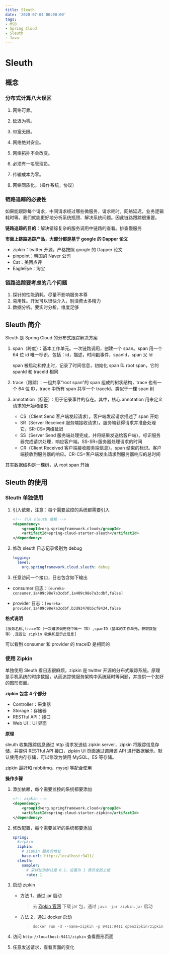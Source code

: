 ```yaml
---
title: Sleuth
date: '2020-07-04 00:00:00'
tags:
- MSB
- Spring Cloud
- Sleuth
- Java
---
```

# Sleuth

## 概念

### 分布式计算八大误区

1. 网络可靠。

2. 延迟为零。

3. 带宽无限。

4. 网络绝对安全。

5. 网络拓扑不会改变。

6. 必须有一名管理员。

7. 传输成本为零。

8. 网络同质化。（操作系统，协议）

### 链路追踪的必要性

如果能跟踪每个请求，中间请求经过哪些微服务，请求耗时，网络延迟，业务逻辑耗时等。我们就能更好地分析系统瓶颈、解决系统问题。因此链路跟踪很重要。

**链路追踪的目的**：解决错综复杂的服务调用中链路的查看。排查慢服务

**市面上链路追踪产品，大部分都是基于 google 的 Dapper 论文**

- zipkin：twitter 开源，严格按照 google 的 Dapper 论文
- pinpoint：韩国的 Naver 公司
- Cat：美团点评
- EagleEye：淘宝

### 链路追踪要考虑的几个问题

1. 探针的性能消耗。尽量不影响服务本尊
2. 易用性。开发可以很快介入，别浪费太多精力
3. 数据分析。要实时分析。维度足够

## Sleuth 简介

Sleuth 是 Spring Cloud 的分布式跟踪解决方案

1. span（跨度）：基本工作单元。一次链路调用，创建一个 span。span 用一个 64 位 id 唯一标识。包括：id，描述，时间戳事件，spanId，span 父 Id

   span 被启动和停止时，记录了时间信息，初始化 span 叫 root span，它的 spanId 和 traceId 相同

2. trace（跟踪）：一组共享“root span”的 span 组成的树状结构，trace 也有一个 64 位 ID，trace 中所有 span 共享一个 traceId。类似于一棵 span 树

3. annotation（标签）：用于记录事件的存在。其中，核心 annotation 用来定义请求的开始和结束

   - CS（Client Send 客户端发起请求）。客户端发起请求描述了 span 开始
   - SR（Server Received 服务端接收请求）。服务端获得请求并准备处理它。SR-CS=网络延迟
   - SS（Server Send 服务端处理完成，并将结果发送给客户端）。标识服务器完成请求处理，响应客户端。SS-SR=服务器处理请求的时间
   - CR（Client Received 客户端接收服务端信息）。span 结束的标识。客户端接收到服务器的响应。CR-CS=客户端发出请求到服务器响应的总时间

其实数据结构是一棵树，从 root span 开始

## Sleuth 的使用

### Sleuth 单独使用

1. 引入依赖，注意：每个需要监控的系统都需要引入

   ```xml
   <!-- 引入 sleuth 依赖 -->
   <dependency>
       <groupId>org.springframework.cloud</groupId>
       <artifactId>spring-cloud-starter-sleuth</artifactId>
   </dependency>
   ```

2. 修改 sleuth 日志记录级别为 debug

   ```yaml
   logging:
     level:
       org.springframework.cloud.sleuth: debug
   ```

3. 任意访问一个接口，日志包含如下输出

- consumer 日志：`[eureka-consumer,1a409c98e7a3cdbf,1a409c98e7a3cdbf,false]`

- provider 日志：`[eureka-provider,1a409c98e7a3cdbf,b3d93470b5cf8434,false`

**格式说明** 

`[服务名称,traceID（一次请求调用链中唯一 ID）,spanID（基本的工作单元，获取数据等）,是否让 zipkin 收集和显示此信息]`

可以看到 consumer 和 provider 的 traceID 是相同的

### 使用 Zipkin

单独使用 Sleuth 看日志很麻烦，zipkin 是 twitter 开源的分布式跟踪系统。原理是手机系统的时序数据，从而追踪微服务架构中系统延时等问题，并提供一个友好的图形页面。

**zipkin 包含 4 个部分**

- Controller：采集器
- Storage：存储器
- RESTful API：接口
- Web UI：UI 界面

**原理**

sleuth 收集跟踪信息通过 http 请求发送给 zipkin server，zipkin 将跟踪信息存储，并提供 RESTful API 接口，zipkin UI 页面通过调用该 API 进行数据展示。默认使用内存存储，可以修改为使用 MySQL，ES 等存储。

zipkin 最好和 rabbitmq，mysql 等配合使用

**操作步骤**

1. 添加依赖，每个需要监控的系统都要添加

   ```xml
   <!-- zipkin -->
   <dependency>
       <groupId>org.springframework.cloud</groupId>
       <artifactId>spring-cloud-starter-zipkin</artifactId>
   </dependency>
   ```

2. 修改配置，每个需要监听的系统都要添加

   ```yaml
   spring:
     #zipkin
     zipkin:
       # zipkin 服务的地址
       base-url: http://localhost:9411/
     sleuth:
       sampler:
         # 采样比例默认是 0.1，设置为 1 表示全部上报
         rate: 1  
   ```

3. 启动 zipkin

   - 方法 1，通过 jar 启动

     > 去 [Zipkin 官网](https://zipkin.io/) 下载 jar 包，通过 `java -jar zipkin.jar` 启动

   - 方法 2，通过 docker 启动

     > `docker run -d --name=zipkin -p 9411:9411 openzipkin/zipkin`

4. 访问 `http://localhost:9411/zipkin` 查看图形页面

5. 任意发送请求，查看页面的变化

